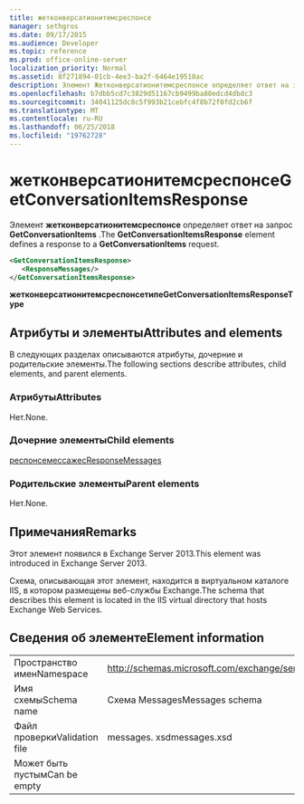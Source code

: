 ```yaml
---
title: жетконверсатионитемсреспонсе
manager: sethgros
ms.date: 09/17/2015
ms.audience: Developer
ms.topic: reference
ms.prod: office-online-server
localization_priority: Normal
ms.assetid: 8f271894-01cb-4ee3-ba2f-6464e19518ac
description: Элемент Жетконверсатионитемсреспонсе определяет ответ на запрос GetConversationItems.
ms.openlocfilehash: b7dbb5cd7c3829d51167cb9499ba80edcd4dbdc3
ms.sourcegitcommit: 34041125dc8c5f993b21cebfc4f8b72f0fd2cb6f
ms.translationtype: MT
ms.contentlocale: ru-RU
ms.lasthandoff: 06/25/2018
ms.locfileid: "19762728"
---
```

# <a name="getconversationitemsresponse"></a><span data-ttu-id="51d9d-103">жетконверсатионитемсреспонсе</span><span class="sxs-lookup"><span data-stu-id="51d9d-103">GetConversationItemsResponse</span></span>

<span data-ttu-id="51d9d-104">Элемент **жетконверсатионитемсреспонсе** определяет ответ на запрос **GetConversationItems** .</span><span class="sxs-lookup"><span data-stu-id="51d9d-104">The **GetConversationItemsResponse** element defines a response to a **GetConversationItems** request.</span></span> 
  
```XML
<GetConversationItemsResponse>
   <ResponseMessages/>
</GetConversationItemsResponse>
```

 <span data-ttu-id="51d9d-105">**жетконверсатионитемсреспонсетипе**</span><span class="sxs-lookup"><span data-stu-id="51d9d-105">**GetConversationItemsResponseType**</span></span>
## <a name="attributes-and-elements"></a><span data-ttu-id="51d9d-106">Атрибуты и элементы</span><span class="sxs-lookup"><span data-stu-id="51d9d-106">Attributes and elements</span></span>

<span data-ttu-id="51d9d-107">В следующих разделах описываются атрибуты, дочерние и родительские элементы.</span><span class="sxs-lookup"><span data-stu-id="51d9d-107">The following sections describe attributes, child elements, and parent elements.</span></span>
  
### <a name="attributes"></a><span data-ttu-id="51d9d-108">Атрибуты</span><span class="sxs-lookup"><span data-stu-id="51d9d-108">Attributes</span></span>

<span data-ttu-id="51d9d-109">Нет.</span><span class="sxs-lookup"><span data-stu-id="51d9d-109">None.</span></span>
  
### <a name="child-elements"></a><span data-ttu-id="51d9d-110">Дочерние элементы</span><span class="sxs-lookup"><span data-stu-id="51d9d-110">Child elements</span></span>

[<span data-ttu-id="51d9d-111">респонсемессажес</span><span class="sxs-lookup"><span data-stu-id="51d9d-111">ResponseMessages</span></span>](responsemessages.md)
  
### <a name="parent-elements"></a><span data-ttu-id="51d9d-112">Родительские элементы</span><span class="sxs-lookup"><span data-stu-id="51d9d-112">Parent elements</span></span>

<span data-ttu-id="51d9d-113">Нет.</span><span class="sxs-lookup"><span data-stu-id="51d9d-113">None.</span></span>
  
## <a name="remarks"></a><span data-ttu-id="51d9d-114">Примечания</span><span class="sxs-lookup"><span data-stu-id="51d9d-114">Remarks</span></span>

<span data-ttu-id="51d9d-115">Этот элемент появился в Exchange Server 2013.</span><span class="sxs-lookup"><span data-stu-id="51d9d-115">This element was introduced in Exchange Server 2013.</span></span>
  
<span data-ttu-id="51d9d-116">Схема, описывающая этот элемент, находится в виртуальном каталоге IIS, в котором размещены веб-службы Exchange.</span><span class="sxs-lookup"><span data-stu-id="51d9d-116">The schema that describes this element is located in the IIS virtual directory that hosts Exchange Web Services.</span></span>
  
## <a name="element-information"></a><span data-ttu-id="51d9d-117">Сведения об элементе</span><span class="sxs-lookup"><span data-stu-id="51d9d-117">Element information</span></span>

|||
|:-----|:-----|
|<span data-ttu-id="51d9d-118">Пространство имен</span><span class="sxs-lookup"><span data-stu-id="51d9d-118">Namespace</span></span>  <br/> |http://schemas.microsoft.com/exchange/services/2006/messages  <br/> |
|<span data-ttu-id="51d9d-119">Имя схемы</span><span class="sxs-lookup"><span data-stu-id="51d9d-119">Schema name</span></span>  <br/> |<span data-ttu-id="51d9d-120">Схема Messages</span><span class="sxs-lookup"><span data-stu-id="51d9d-120">Messages schema</span></span>  <br/> |
|<span data-ttu-id="51d9d-121">Файл проверки</span><span class="sxs-lookup"><span data-stu-id="51d9d-121">Validation file</span></span>  <br/> |<span data-ttu-id="51d9d-122">messages. xsd</span><span class="sxs-lookup"><span data-stu-id="51d9d-122">messages.xsd</span></span>  <br/> |
|<span data-ttu-id="51d9d-123">Может быть пустым</span><span class="sxs-lookup"><span data-stu-id="51d9d-123">Can be empty</span></span>  <br/> ||
   

